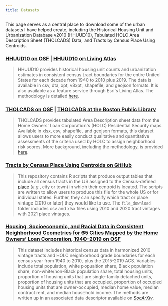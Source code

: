 ```yaml
---
title: Datasets
---
```


This page serves as a central place to download some of the urban datasets I have helped create, including the Historical Housing Unit and Urbanization Database v2010 (HHUUD10), Tabulated HOLC Area Description Sheet (THOLCADS) Data, and Tracts by Census Place Using Centroids.


### [HHUUD10 on OSF](https://osf.io/fzv5e/) | [HHUUD10 on Living Atlas](https://www.arcgis.com/home/item.html?id=98efddc0d7b84ddea6d211f7958447d8)

> HHUUD10 provides historical housing unit counts and urbanization estimates in consistent census tract boundaries for the entire United States for each decade from 1940 to 2010 plus 2019. The data is available in csv, dta, xpt, v8xpt, shapefile, and geojson formats. It is also available as a feature service through Esri's Living Atlas. The methodology is detailed [here](https://www.nature.com/articles/s41597-022-01184-x).


### [THOLCADS on OSF](https://osf.io/qytj8/) | [THOLCADS at the Boston Public Library](https://data.leventhalmap.org/#/catalog/dkyajewyh)

> THOLCADS provides tabulated Area Description sheet data from the Home Owners' Loan Corporation's (HOLC) Residential Security maps. Available in xlsx, csv, shapefile, and geojson formats, this dataset allows users to more easily conduct qualitative and quantitative assessments of the criteria used by HOLC to assign neighborhood risk scores. More background, including the methodology, is provided [here](https://osf.io/preprints/socarxiv/dktah/).

### [Tracts by Census Place Using Centroids on GitHub](https://github.com/snmarkley1/Tracts-by-Census-Place-Using-Centroids)

> This repository contains R scripts that produce output tables that include all census tracts in the US assigned to the Census-defined [place](https://www2.census.gov/geo/pdfs/reference/GARM/Ch9GARM.pdf) (*e.g.*, city or town) in which their centroid is located. The scripts are written to allow users to produce this file for the whole US or for individual states. Further, they can specify which tract or place vintage (2010 or later) they would like to use. The `file_download` folder includes csv and xlsx files using 2010 and 2020 tract vintages with 2021 place vintages.

### [Housing, Socioeconomic, and Racial Data in Consistent Neighborhood Geometries for 65 Cities Mapped by the Home Owners’ Loan Corporation, 1940–2019 on OSF](https://osf.io/jxatu/)

> This dataset includes historical census data in harmonized 2010 vintage tracts and HOLC neighborhood grade boundaries for each census year from 1940 to 2010, plus the 2015-2019 ACS. Variables include total population, white popualtion share, Black population share, non-white/non-Black population share, total housing units, proportion of housing units that are single-family detached units, proportion of housing units that are occupied, proportion of occupied housing units that are owner-occupied, median home value, median contract rent, and median household income. The methods are written up in an associated data descriptor available on [*SocArXiv*](https://osf.io/preprints/socarxiv/5w6jx).
